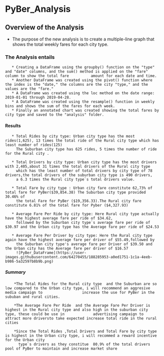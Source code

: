 # PyBer_Analysis
## Overview of the Analysis
   * The purpose of the new analysis is to create a multiple-line graph that shows the total weekly fares for each city type.
###   The Analysis entails
       * Creating a DataFrame using the groupby() function on the "type" and "date" columns, and the sum() method is applied on the "fare" column to show the total fare          amount for each date and time. 
       * Another DataFrame was created using the pivot() function where the index is the "date," the columns are the city "type," and the values are the "fare." 
       * A DataFrame was created using the loc method on the date range: 2019-01-01 through 2019-04-28. 
       * A DataFrame was created using the resample() function in weekly bins and shows the sum of the fares for each week.
       * Finally an annotated chart was created showing the total fares by city type and saved to the "analysis" folder.
#### Results
       * Total Rides by city type: Urban city type has the most rides(1,625), 13 times the total ride of the Rural city type which has least number of rides(125) 
         The Suburban city type has 625 rides, 5 times the number of ride for the Rural city .
         
       * Total Drivers by city type: Urban city type has the most drivers with 2,405,about 31 times the total drivers of the Rural city type 
         which has the least number of total drivers by city type of 78 drivers,the total drivers of the suburban city type is 490 drivers, 
         a 6.3 times the Rural city type`s total drivers value.
         
       * Total Fare by city type : Urban city fare constitute 62,73% of total fare for PyBer($39,854.38) The Suburban city type provided 30.46% of 
         the total Fare for PyBer ($19,356.33).The Rural city fare constitute 6.81% of the total fare for Pyber ($4,327.93)
         
       * Average Fare Per Ride by city type: Here Rural city type actually have the highest average fare per ride of $34.62,
         followed by the Suburban city type`s average fare per ride of $30.97 and the Urban city type has the Average fare per ride of $24.53
         
       * Average Fare Per Driver by city type: Here the Rural city type again have the highest average fare per driver of $55.49,followed by 
         the Suburban city type's average fare per Driver of $39.50 and the Urban city has the Average fare per driver of $16.57
         ![PyBer_DataFrame](https://user-images.githubusercontent.com/64270455/188285953-a0ed1751-1c1a-4eeb-b986-5a32597b8b9b.png)

  ##### Summary
        *The Total Rides for the Rural city type  and the Suburban are so low compared to the Urban city type, i will recommend an aggresive media campaign to                  increase the use for PyBer in the sububan and rural cities.
        
        *The Average Fare Per Ride  and the Average Fare Per Driver is highest in the Rural city type and also high in the suburban city type, these could be use in             advertising campaign to attract more driversto take expected increase total ride in the rural cities
         
        *Since the Total Rides ,Total Drivers and Total Fare by city type is highest in the Urban city type, i will recommed a reward incentive for the Urban city
          type`s drivers as they constitue  80.9% of the total drivers pool of PyBer to maintain and increase market share
        
  
      
       
 
   
  
